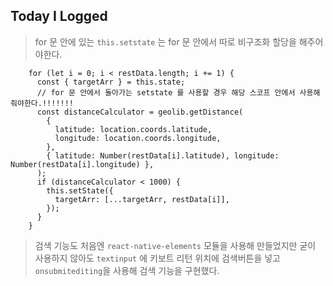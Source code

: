 ## Today I Logged

> for 문 안에 있는 `this.setstate` 는 for 문 안에서 따로 비구조화 할당을 해주어야한다.

```const { restData, searchRadius, location } = this.state; // >  searchRadius 반경 버튼을 만들어서 사용자가 반경을 설정할 수 있게할 때 필요한 것.
    for (let i = 0; i < restData.length; i += 1) {
      const { targetArr } = this.state;
      // for 문 안에서 돌아가는 setstate 를 사용할 경우 해당 스코프 안에서 사용해줘야한다.!!!!!!!
      const distanceCalculator = geolib.getDistance(
        {
          latitude: location.coords.latitude,
          longitude: location.coords.longitude,
        },
        { latitude: Number(restData[i].latitude), longitude: Number(restData[i].longitude) },
      );
      if (distanceCalculator < 1000) {
        this.setState({
          targetArr: [...targetArr, restData[i]],
        });
      }
    }
```

> 검색 기능도 처음엔 `react-native-elements` 모듈을 사용해 만들었지만 굳이 사용하지 않아도 `textinput` 에 키보트 리턴 위치에 검색버튼을 넣고 `onsubmitediting`을 사용해 검색 기능을 구현했다.
